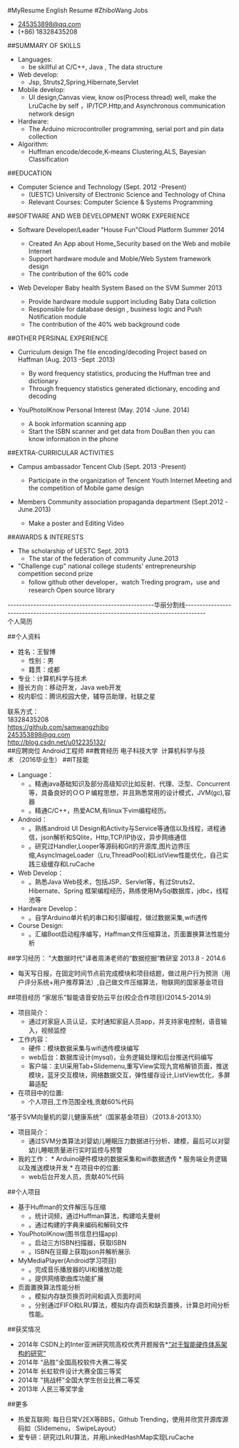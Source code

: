 #MyResume
English Resume
#ZhiboWang Jobs
*  245353898@qq.com 
*  (+86) 18328435208

##SUMMARY OF SKILLS
* Languages: 
	*  be skillful at C/C++, Java , The data structure 
* Web develop:
	*  Jsp, Struts2,Spring,Hibernate,Servlet 
* Mobile develop:
	*  UI design,Canvas view, know os(Process thread) well, make the LruCache by self ，IP/TCP.Http,and Asynchronous communication network design  
* Hardware:
	*  The Arduino microcontroller programming, serial port and pin data collection 
* Algorithm:
	*  Huffman encode/decode,K-means Clustering,ALS, Bayesian Classification

##EDUCATION 
* Computer Science and Technology (Sept. 2012 -Present) 
	*  (UESTC) University of Electronic Science and Technology of China 
	*  Relevant Courses: Computer Science & Systems Programming 
 
##SOFTWARE AND WEB DEVELOPMENT WORK EXPERIENCE 

* Software Developer/Leader "House Fun"Cloud Platform Summer 2014 
	*  Created An App about Home_Security based on the Web and mobile Internet 
	*  Support hardware module and Moble/Web System framework design 
	*  The contribution of the 60% code 

* Web Developer Baby health System Based on the SVM  Summer 2013 
	*  Provide hardware module support including Baby Data collction 
	*  Responsible for database design , business logic and Push Notification module 
	*  The contribution of the 40% web background code 

##OTHER PERSINAL EXPERIENCE 

* Curriculum design The file encoding/decoding Project based on Haffman (Aug. 2013 -Sept .2013) 
	*  By word frequency statistics, producing the Huffman tree and dictionary 
	*  Through frequency statistics generated dictionary, encoding and decoding 

* YouPhotoIKnow   Personal Interest (May. 2014 -June. 2014) 
	*  A book information scanning app 
	*  Start the ISBN scanner and get data from DouBan then you can know information in the phone 


##EXTRA-CURRICULAR ACTIVITIES 
* Campus ambassador Tencent Club   (Sept. 2013 -Present) 
	*  Participate in the organization of Tencent Youth Internet Meeting and the competition of Mobile game design 

* Members Community association propaganda department   (Sept.2012 -June.2013) 
	*  Make a poster and Editing Video 

##AWARDS & INTERESTS 
* The scholarship of UESTC    Sept. 2013 
	*  The star of the federation of community     June.2013 
* "Challenge cup" national college students' entrepreneurship competition second prize 
	*  follow github other developer，watch Treding program，use and research Open source library

---------------------------------------------------华丽分割线-------------------------------------------------------------------------------------  
个人简历

##个人资料
* 姓名：王智博		
	*  性别：男
	*  籍贯：成都
* 专业：计算机科学与技术  
* 擅长方向：移动开发，Java web开发	  
* 校内职位：腾讯校园大使，辅导员助理，社联之星  

联系方式：  
18328435208  
https://github.com/samwangzhibo  
245353898@qq.com  
http://blog.csdn.net/u012235132/     
##应聘岗位
	Android工程师
##教育经历
	电子科技大学  计算机科学与技术 （2016毕业生）
##IT技能
* Language：  	
	*  。精通java基础知识及部分高级知识比如反射、代理、泛型、Concurrent等，具备良好的ＯＯＰ编程思想，并且熟悉常用的设计模式，JVM(gc),容器	 	  
	*  。精通C/C++，热爱ACM,有linux下vim编程经历。  
* Android：    
     *  。熟练android UI Design和Activity与Service等通信以及线程，进程通信，json解析和SQlite，Http,TCP/IP协议，异步网络通信  
     *  。研究过Handler,Looper等源码和Git的开源库,图片边界压缩,AsyncImageLoader（Lru,ThreadPool)和ListView性能优化，自己实践三级缓存和LruCache  
* Web Develop：  
     *  。熟悉Java Web技术，包括JSP、Servlet等，有过Struts2、Hibernate、Spring	框架编程经历，熟练使用MySql数据库，jdbc，线程池等  
* Hardware Develop：  
     *  。自学Arduino单片机的串口和引脚编程，做过数据采集,wifi透传  
* Course Design:  
     *  。汇编Boot启动程序编写，Haffman文件压缩算法，页面置换算法性能分析

##学习经历：
"大数据时代"译者周涛老师的“数据挖掘“教研室   2013.8 - 2014.6
*  每天写日报，在固定时间节点前完成模块和项目结题，做过用户行为预测（用户评分系统+用户推荐算法）,自己做文件压缩算法，物联网的国家基金项目

##项目经历 
“家居乐”智能语音安防云平台(校企合作项目)(2014.5-2014.9)  
 * 项目简介：  
    *  通过对家庭人员认证，实时通知家庭人员app，并支持家电控制，语音输入，视频监控  
 * 工作内容：  
     *  硬件：模块数据采集与wifi透传模块编写  
     *  web后台：数据库设计(mysql)，业务逻辑处理和后台推送代码编写  
     *  客户端：主UI采用Tab+Slidemenu,重写View实现九宫格解锁页面，推送模块，蓝牙交互模块，网络数据交互，弹性缓存设计,ListView优化，多屏幕适配  
 * 在项目中的位置:   
      *  个人项目,工作范围全栈,贡献60%代码  


“基于SVM向量机的婴儿健康系统”（国家基金项目）（2013.8-2013.10）
 * 项目简介：
   *  通过SVM分类算法对婴幼儿睡眠压力数据进行分析、建模，最后可以对婴幼儿睡眠质量进行实时监控与预警
 * 我的工作：
       *  Arduino硬件模块的数据采集和wifi数据透传
       *  服务端业务逻辑以及推送模块开发
       *  在项目中的位置: 
    * web后台开发人员，贡献40%代码  

##个人项目  
* 基于Huffman的文件解压与压缩	
	*  。统计词频，通过Huffman算法，构建哈夫曼树
	*  。通过构建的字典来编码和解码文件
* YouPhotoIKnow(图书信息扫描app)	
	*  。启动三方ISBN扫描器，获取ISBN
	*  。ISBN在豆瓣上获取json并解析展示
* MyMediaPlayer(Android学习项目)	
	*  。完成音乐播放器的UI和播放功能
	*  。提供网络歌曲库功能扩展
* 页面置换算法性能分析	
	*  。模拟内存缺页换页时间和调入页面时间
 	*  。分别通过FIFO和LRU算法，模拟内存调页和缺页置换，计算总时间分析性能。

##获奖情况	
* 2014年   CSDN上的Inter亚洲研究院高校优秀开题报告*[“对于智能硬件体系架构的研究”](http://www.csdn.net/article/2014-08-01/2820897)
* 2014年   “品胜”全国高校软件大赛二等奖  
* 2014年   长虹软件设计大赛全国三等奖  
* 2014年   "挑战杯"全国大学生创业比赛二等奖  
* 2013年   人民三等奖学金

##更多  
* 热爱互联网: 每日日常V2EX等BBS，Github Trending，使用并欣赏开源库源码如（Slidemenu， SwipeLayout）  
* 爱专研：研究过LRU算法，并用LinkedHashMap实现LruCache
